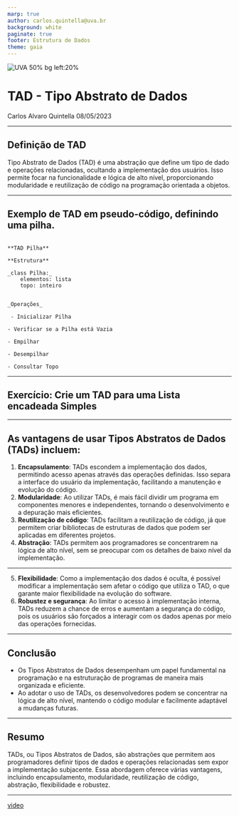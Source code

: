 ```yaml
---
marp: true
author: carlos.quintella@uva.br
background: white
paginate: true
footer: Estrutura de Dados
theme: gaia
---
```


<!-- _class: lead -->
![UVA 50% bg left:20%](https://uva.br/wp-content/themes/uva-theme/dist/images/header_logo.svg)

# TAD - Tipo Abstrato de Dados #

Carlos Alvaro Quintella
08/05/2023


---

## Definição de TAD ##

Tipo Abstrato de Dados (TAD) é uma abstração que define um tipo de dado e operações relacionadas, ocultando a implementação dos usuários. Isso permite focar na funcionalidade e lógica de alto nível, proporcionando modularidade e reutilização de código na programação orientada a objetos.

---

## Exemplo de TAD em pseudo-código, definindo uma pilha. ##

```text

**TAD Pilha**

**Estrutura**

_class Pilha:_
    elementos: lista
    topo: inteiro


_Operações_

 - Inicializar Pilha

- Verificar se a Pilha está Vazia

- Empilhar

- Desempilhar

- Consultar Topo

```

---

## Exercício: Crie um TAD para uma Lista encadeada Simples ##

---

## As vantagens de usar Tipos Abstratos de Dados (TADs) incluem: ##

1. **Encapsulamento**: TADs escondem a implementação dos dados, permitindo acesso apenas através das operações definidas. Isso separa a interface do usuário da implementação, facilitando a manutenção e evolução do código.
2. **Modularidade**: Ao utilizar TADs, é mais fácil dividir um programa em componentes menores e independentes, tornando o desenvolvimento e a depuração mais eficientes.
3. **Reutilização de código**: TADs facilitam a reutilização de código, já que permitem criar bibliotecas de estruturas de dados que podem ser aplicadas em diferentes projetos.
4. **Abstração**: TADs permitem aos programadores se concentrarem na lógica de alto nível, sem se preocupar com os detalhes de baixo nível da implementação.

---

5. **Flexibilidade**: Como a implementação dos dados é oculta, é possível modificar a implementação sem afetar o código que utiliza o TAD, o que garante maior flexibilidade na evolução do software.
6. **Robustez e segurança**: Ao limitar o acesso à implementação interna, TADs reduzem a chance de erros e aumentam a segurança do código, pois os usuários são forçados a interagir com os dados apenas por meio das operações fornecidas.

---

## Conclusão ##

- Os Tipos Abstratos de Dados desempenham um papel fundamental na programação e na estruturação de programas de maneira mais organizada e eficiente.
- Ao adotar o uso de TADs, os desenvolvedores podem se concentrar na lógica de alto nível, mantendo o código modular e facilmente adaptável a mudanças futuras.

---

## Resumo ##

TADs, ou Tipos Abstratos de Dados, são abstrações que permitem aos programadores definir tipos de dados e operações relacionadas sem expor a implementação subjacente. Essa abordagem oferece várias vantagens, incluindo encapsulamento, modularidade, reutilização de código, abstração, flexibilidade e robustez.

---

[video](https://www.youtube.com/watch?v=nX_3zUmNFFs)

